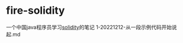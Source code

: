 # fire-solidity
一个中国java程序员学习[solidity](https://docs.soliditylang.org/en/v0.8.17/)的笔记
1-20221212-从一段示例代码开始说起.md
